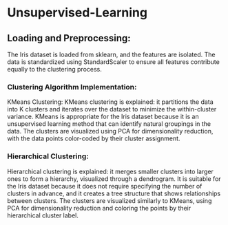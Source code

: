 # Unsupervised-Learning

## Loading and Preprocessing:

The Iris dataset is loaded from sklearn, and the features are isolated.
The data is standardized using StandardScaler to ensure all features contribute equally to the clustering process.

### Clustering Algorithm Implementation:

KMeans Clustering:
KMeans clustering is explained: it partitions the data into K clusters and iterates over the dataset to minimize the within-cluster variance.
KMeans is appropriate for the Iris dataset because it is an unsupervised learning method that can identify natural groupings in the data.
The clusters are visualized using PCA for dimensionality reduction, with the data points color-coded by their cluster assignment.
### Hierarchical Clustering:
Hierarchical clustering is explained: it merges smaller clusters into larger ones to form a hierarchy, visualized through a dendrogram.
It is suitable for the Iris dataset because it does not require specifying the number of clusters in advance, and it creates a tree structure that shows relationships between clusters.
The clusters are visualized similarly to KMeans, using PCA for dimensionality reduction and coloring the points by their hierarchical cluster label.
